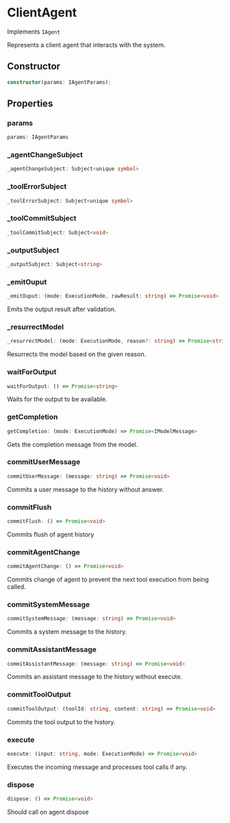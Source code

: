 # ClientAgent

Implements `IAgent`

Represents a client agent that interacts with the system.

## Constructor

```ts
constructor(params: IAgentParams);
```

## Properties

### params

```ts
params: IAgentParams
```

### _agentChangeSubject

```ts
_agentChangeSubject: Subject<unique symbol>
```

### _toolErrorSubject

```ts
_toolErrorSubject: Subject<unique symbol>
```

### _toolCommitSubject

```ts
_toolCommitSubject: Subject<void>
```

### _outputSubject

```ts
_outputSubject: Subject<string>
```

### _emitOuput

```ts
_emitOuput: (mode: ExecutionMode, rawResult: string) => Promise<void>
```

Emits the output result after validation.

### _resurrectModel

```ts
_resurrectModel: (mode: ExecutionMode, reason?: string) => Promise<string>
```

Resurrects the model based on the given reason.

### waitForOutput

```ts
waitForOutput: () => Promise<string>
```

Waits for the output to be available.

### getCompletion

```ts
getCompletion: (mode: ExecutionMode) => Promise<IModelMessage>
```

Gets the completion message from the model.

### commitUserMessage

```ts
commitUserMessage: (message: string) => Promise<void>
```

Commits a user message to the history without answer.

### commitFlush

```ts
commitFlush: () => Promise<void>
```

Commits flush of agent history

### commitAgentChange

```ts
commitAgentChange: () => Promise<void>
```

Commits change of agent to prevent the next tool execution from being called.

### commitSystemMessage

```ts
commitSystemMessage: (message: string) => Promise<void>
```

Commits a system message to the history.

### commitAssistantMessage

```ts
commitAssistantMessage: (message: string) => Promise<void>
```

Commits an assistant message to the history without execute.

### commitToolOutput

```ts
commitToolOutput: (toolId: string, content: string) => Promise<void>
```

Commits the tool output to the history.

### execute

```ts
execute: (input: string, mode: ExecutionMode) => Promise<void>
```

Executes the incoming message and processes tool calls if any.

### dispose

```ts
dispose: () => Promise<void>
```

Should call on agent dispose
